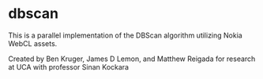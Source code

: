 dbscan
=================
This is a parallel implementation of the DBScan algorithm utilizing Nokia WebCL assets.

Created by Ben Kruger, James D Lemon, and Matthew Reigada for research at UCA with professor Sinan Kockara